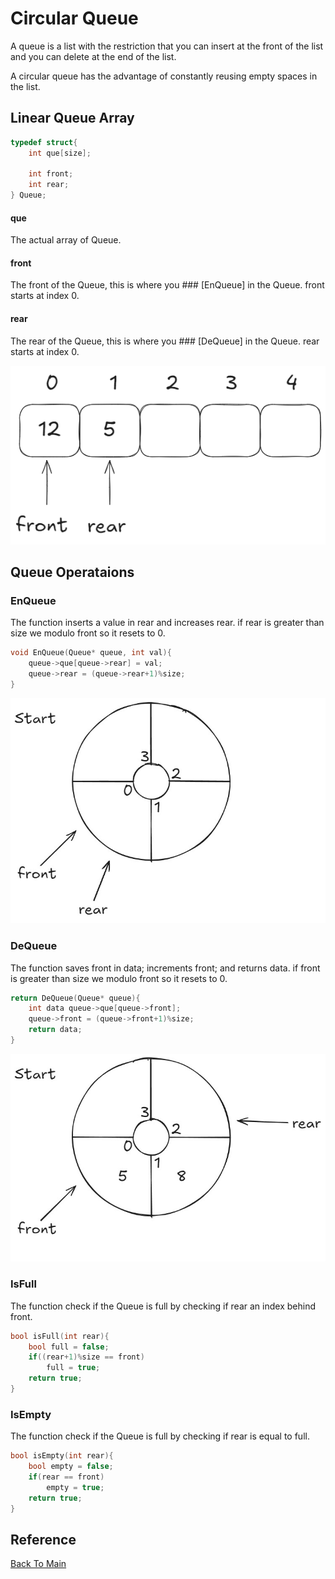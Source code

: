 
# Circular Queue

A queue is a list with the restriction that you can insert at the front of the list
and you can delete at the end of the list.

A circular queue has the advantage of constantly reusing empty spaces in the list.

## Linear Queue Array
```c
typedef struct{
    int que[size];

    int front;
    int rear;
} Queue;
```
#### que
The actual array of Queue.

#### front
The front of the Queue, this is where you ### [EnQueue] in the Queue.
front starts at index 0.

#### rear
The rear of the Queue, this is where you ### [DeQueue] in the Queue.
rear starts at index 0.

![Queue](Images/queue.png)

## Queue Operataions
### EnQueue
The function inserts a value in rear and increases rear.
if rear is greater than size we modulo front so it resets to 0.
```c
void EnQueue(Queue* queue, int val){
    queue->que[queue->rear] = val;
    queue->rear = (queue->rear+1)%size;
}
```
![enqueue_gif](Images/enqueueC.gif)
### DeQueue
The function saves front in data; increments front; and returns data.
if front is greater than size we modulo front so it resets to 0.
```c
return DeQueue(Queue* queue){
    int data queue->que[queue->front];
    queue->front = (queue->front+1)%size;
    return data;
}
```
![dequeue_gif](Images/dequeueC.gif)

### IsFull
 The function check if the Queue is full by checking if rear an index behind front.
```c
bool isFull(int rear){
    bool full = false;
    if((rear+1)%size == front)
        full = true;
    return true;
}
```

### IsEmpty
 The function check if the Queue is full by checking if rear is equal to full.
```c
bool isEmpty(int rear){
    bool empty = false;
    if(rear == front)
        empty = true;
    return true;
}
```
## Reference

[Back To Main](readme.md)
